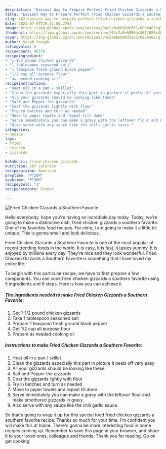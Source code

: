 ```yaml
---
description: "Easiest Way to Prepare Perfect Fried Chicken Gizzards a Southern Favorite"
title: "Easiest Way to Prepare Perfect Fried Chicken Gizzards a Southern Favorite"
slug: 462-easiest-way-to-prepare-perfect-fried-chicken-gizzards-a-southern-favorite
date: 2021-07-07T19:32:00.276Z
image: https://img-global.cpcdn.com/recipes/04c2a0e6090dc561/680x482cq70/fried-chicken-gizzards-a-southern-favorite-recipe-main-photo.jpg
thumbnail: https://img-global.cpcdn.com/recipes/04c2a0e6090dc561/680x482cq70/fried-chicken-gizzards-a-southern-favorite-recipe-main-photo.jpg
cover: https://img-global.cpcdn.com/recipes/04c2a0e6090dc561/680x482cq70/fried-chicken-gizzards-a-southern-favorite-recipe-main-photo.jpg
author: Sarah Joseph
ratingvalue: 5
reviewcount: 46576
recipeingredient:
- "1-1/2 pound chicken gizzards"
- "1 tablespoon seasoned salt"
- "1 teaspoon fresh ground black pepper"
- "1/2 cup all purpose flour"
- "as needed cooking oil"
recipeinstructions:
- "Heat oil in a pan / skillet"
- "Clean the gizzards especially this part in picture it peels off very easy"
- "All your gizzards should be looking like these"
- "Salt and Pepper the gizzards"
- "Coat the gizzards lightly with flour"
- "Fry in batches and turn as needed"
- "Move to paper towels and repeat till done"
- "Serve immediately you can make a gravy with the leftover flour and make smothered gizzards in gravy."
- "Also serve with any sauce like the chili garlic sauce."
categories:
- Recipe
tags:
- fried
- chicken
- gizzards

katakunci: fried chicken gizzards 
nutrition: 207 calories
recipecuisine: American
preptime: "PT28M"
cooktime: "PT30M"
recipeyield: "1"
recipecategory: Dinner

---
```



![Fried Chicken Gizzards a Southern Favorite](https://img-global.cpcdn.com/recipes/04c2a0e6090dc561/680x482cq70/fried-chicken-gizzards-a-southern-favorite-recipe-main-photo.jpg)

Hello everybody, hope you're having an incredible day today. Today, we're going to make a distinctive dish, fried chicken gizzards a southern favorite. One of my favorites food recipes. For mine, I am going to make it a little bit unique. This is gonna smell and look delicious.

Fried Chicken Gizzards a Southern Favorite is one of the most popular of recent trending foods in the world. It is easy, it is fast, it tastes yummy. It is enjoyed by millions every day. They're nice and they look wonderful. Fried Chicken Gizzards a Southern Favorite is something that I have loved my entire life.




To begin with this particular recipe, we have to first prepare a few components. You can cook fried chicken gizzards a southern favorite using 5 ingredients and 9 steps. Here is how you can achieve it.

<!--inarticleads1-->

##### The ingredients needed to make Fried Chicken Gizzards a Southern Favorite:

1. Get 1-1/2 pound chicken gizzards
1. Take 1 tablespoon seasoned salt
1. Prepare 1 teaspoon fresh ground black pepper
1. Get 1/2 cup all purpose flour
1. Prepare as needed cooking oil




<!--inarticleads2-->

##### Instructions to make Fried Chicken Gizzards a Southern Favorite:

1. Heat oil in a pan / skillet
1. Clean the gizzards especially this part in picture it peels off very easy
1. All your gizzards should be looking like these
1. Salt and Pepper the gizzards
1. Coat the gizzards lightly with flour
1. Fry in batches and turn as needed
1. Move to paper towels and repeat till done
1. Serve immediately you can make a gravy with the leftover flour and make smothered gizzards in gravy.
1. Also serve with any sauce like the chili garlic sauce.




So that's going to wrap it up for this special food fried chicken gizzards a southern favorite recipe. Thanks so much for your time. I'm confident you will make this at home. There's gonna be more interesting food in home recipes coming up. Remember to save this page in your browser, and share it to your loved ones, colleague and friends. Thank you for reading. Go on get cooking!
